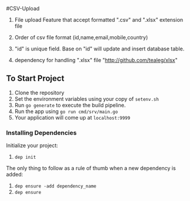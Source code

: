 #CSV-Upload
1) File upload Feature that accept formatted ".csv" and ".xlsx" extension file

2) Order of csv file format (id,name,email,mobile,country)

3) "id" is unique field. Base on "id" will update and insert database table.

4) dependency for handling ".xlsx" file "http://github.com/tealeg/xlsx" 


## To Start Project
1. Clone the repository
2. Set the environment variables using your copy of `setenv.sh`
3. Run `go generate` to execute the build pipeline.
4. Run the app using `go run cmd/srv/main.go`
5. Your application will come up at `localhost:9999`


### Installing Dependencies 

Initialize your project:
1. ``` dep init ```

The only thing to follow as a rule of thumb when a new dependency is added:
1. ``` dep ensure -add dependency_name  ```
2. ``` dep ensure ```
